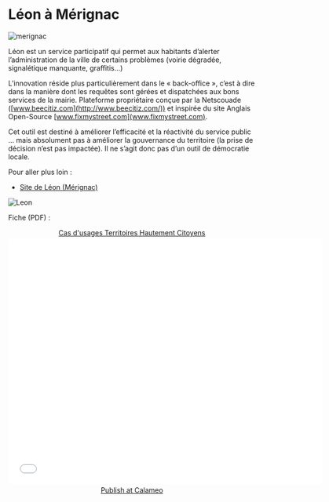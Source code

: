 <!--

---
title: Léon à Mérignac 
description: Léon est un service participatif qui permet aux habitants d’alerter l’administration de la ville de certains problèmes (voirie dégradée, signalétique manquante, graffitis…)
image_url: https://github.com/multibao/contributions/blob/master/media/leon-merignac.jpg?raw=true
---

-->

# Léon à Mérignac 

![merignac](https://framapic.org/19OXY7APRr0M/gJbU827S)

Léon est un service participatif qui permet aux habitants d’alerter l’administration de la ville de certains problèmes (voirie dégradée, signalétique manquante, graffitis…)

L’innovation réside plus particulièrement dans le « back-office », c’est à dire dans la manière dont les requêtes sont gérées et dispatchées aux bons services de la mairie. Plateforme propriétaire conçue par la Netscouade ([www.beecitiz.com](http://www.beecitiz.com/)) et inspirée du site Anglais Open-Source [www.fixmystreet.com](www.fixmystreet.com).

Cet outil est destiné à améliorer l’efficacité et la réactivité du service public ... mais absolument pas à améliorer la gouvernance du territoire (la prise de décision n’est pas impactée). Il ne s’agit donc pas d’un outil de démocratie locale.

Pour aller plus loin :

* [Site de Léon (Mérignac)](http://leon.merignac.com/)

![Leon](https://framapic.org/mzKo4kI68nlW/bQ1gfR1i)

Fiche (PDF) :

<div style="text-align:center;"><div style="margin:8px 0px 4px;"><a href="http://www.calameo.com/books/0005746786d59bea5e0b6" target="_blank">Cas d'usages Territoires Hautement Citoyens</a></div><iframe src="//v.calameo.com/?bkcode=0005746786d59bea5e0b6" width="640" height="500" frameborder="0" scrolling="no" allowtransparency allowfullscreen style="margin:0 auto;"></iframe><div style="margin:4px 0px 8px;"><a href="http://www.calameo.com/">Publish at Calameo</a></div></div>
